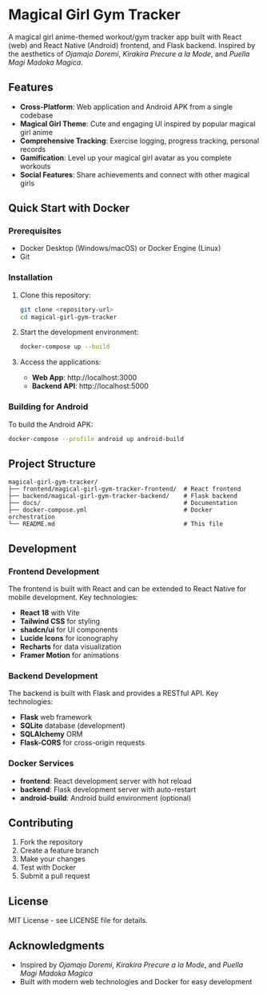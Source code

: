 # Magical Girl Gym Tracker

A magical girl anime-themed workout/gym tracker app built with React (web) and React Native (Android) frontend, and Flask backend. Inspired by the aesthetics of *Ojamajo Doremi*, *Kirakira Precure a la Mode*, and *Puella Magi Madoka Magica*.

## Features

- **Cross-Platform**: Web application and Android APK from a single codebase
- **Magical Girl Theme**: Cute and engaging UI inspired by popular magical girl anime
- **Comprehensive Tracking**: Exercise logging, progress tracking, personal records
- **Gamification**: Level up your magical girl avatar as you complete workouts
- **Social Features**: Share achievements and connect with other magical girls

## Quick Start with Docker

### Prerequisites

- Docker Desktop (Windows/macOS) or Docker Engine (Linux)
- Git

### Installation

1. Clone this repository:
   ```bash
   git clone <repository-url>
   cd magical-girl-gym-tracker
   ```

2. Start the development environment:
   ```bash
   docker-compose up --build
   ```

3. Access the applications:
   - **Web App**: http://localhost:3000
   - **Backend API**: http://localhost:5000

### Building for Android

To build the Android APK:

```bash
docker-compose --profile android up android-build
```

## Project Structure

```
magical-girl-gym-tracker/
├── frontend/magical-girl-gym-tracker-frontend/  # React frontend
├── backend/magical-girl-gym-tracker-backend/    # Flask backend
├── docs/                                        # Documentation
├── docker-compose.yml                           # Docker orchestration
└── README.md                                    # This file
```

## Development

### Frontend Development

The frontend is built with React and can be extended to React Native for mobile development. Key technologies:

- **React 18** with Vite
- **Tailwind CSS** for styling
- **shadcn/ui** for UI components
- **Lucide Icons** for iconography
- **Recharts** for data visualization
- **Framer Motion** for animations

### Backend Development

The backend is built with Flask and provides a RESTful API. Key technologies:

- **Flask** web framework
- **SQLite** database (development)
- **SQLAlchemy** ORM
- **Flask-CORS** for cross-origin requests

### Docker Services

- **frontend**: React development server with hot reload
- **backend**: Flask development server with auto-restart
- **android-build**: Android build environment (optional)

## Contributing

1. Fork the repository
2. Create a feature branch
3. Make your changes
4. Test with Docker
5. Submit a pull request

## License

MIT License - see LICENSE file for details.

## Acknowledgments

- Inspired by *Ojamajo Doremi*, *Kirakira Precure a la Mode*, and *Puella Magi Madoka Magica*
- Built with modern web technologies and Docker for easy development

